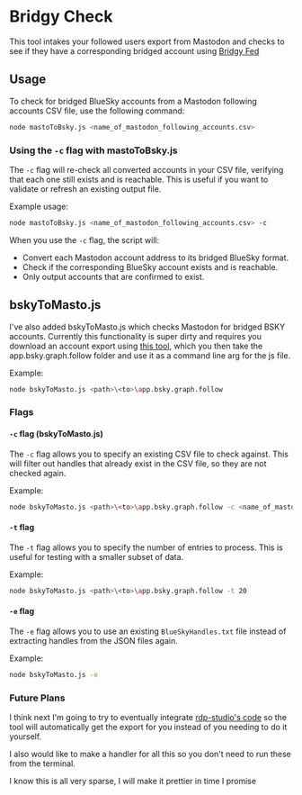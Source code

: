 # Bridgy Check

This tool intakes your followed users export from Mastodon and checks to see if they have a corresponding bridged account using [Bridgy Fed](https://fed.brid.gy/)

## Usage

To check for bridged BlueSky accounts from a Mastodon following accounts CSV file, use the following command:

```sh
node mastoToBsky.js <name_of_mastodon_following_accounts.csv>
```

### Using the `-c` flag with mastoToBsky.js

The `-c` flag will re-check all converted accounts in your CSV file, verifying that each one still exists and is reachable. This is useful if you want to validate or refresh an existing output file.

Example usage:

```sh
node mastoToBsky.js <name_of_mastodon_following_accounts.csv> -c
```

When you use the `-c` flag, the script will:
- Convert each Mastodon account address to its bridged BlueSky format.
- Check if the corresponding BlueSky account exists and is reachable.
- Only output accounts that are confirmed to exist.

## bskyToMasto.js

I've also added bskyToMasto.js which checks Mastodon for bridged BSKY accounts. Currently this functionality is super dirty and requires you download an account export using [this tool](https://github.com/rdp-studio/atproto-export/tree/main), which you then take the app.bsky.graph.follow folder and use it as a command line arg for the js file.

Example:
```sh
node bskyToMasto.js <path>\<to>\app.bsky.graph.follow
```

### Flags

#### `-c` flag (bskyToMasto.js)
The `-c` flag allows you to specify an existing CSV file to check against. This will filter out handles that already exist in the CSV file, so they are not checked again.

Example:
```sh
node bskyToMasto.js <path>\<to>\app.bsky.graph.follow -c <name_of_mastodon_following_accounts.csv>
```

#### `-t` flag
The `-t` flag allows you to specify the number of entries to process. This is useful for testing with a smaller subset of data.

Example:
```sh
node bskyToMasto.js <path>\<to>\app.bsky.graph.follow -t 20
```

#### `-e` flag
The `-e` flag allows you to use an existing `BlueSkyHandles.txt` file instead of extracting handles from the JSON files again.

Example:
```sh
node bskyToMasto.js -e
```

### Future Plans
I think next I'm going to try to eventually integrate [rdp-studio's code](https://github.com/rdp-studio/atproto-export/tree/main) so the tool will automatically get the export for you instead of you needing to do it yourself.

I also would like to make a handler for all this so you don't need to run these from the terminal.

I know this is all very sparse, I will make it prettier in time I promise
